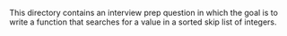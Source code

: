 This directory contains an interview prep question in which the goal is to write a function that searches for a value in a sorted skip list of integers.